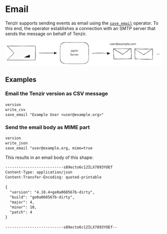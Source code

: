 # Email

Tenzir supports sending events as email using the
[`save_email`](../../tql2/operators/save_email.md) operator. To this end, the
operator establishes a connection with an SMTP server that sends the message on
behalf of Tenzir.

![Pipeline to email](email.svg)

## Examples

### Email the Tenzir version as CSV message

```tql
version
write_csv
save_email "Example User <user@example.org>"
```

### Send the email body as MIME part

```tql
version
write_json
save_email "user@example.org, mime=true
```

This results in an email body of this shape:

```
--------------------------s89ecto6c12ILX7893YOEf
Content-Type: application/json
Content-Transfer-Encoding: quoted-printable

{
  "version": "4.10.4+ge0a060567b-dirty",
  "build": "ge0a060567b-dirty",
  "major": 4,
  "minor": 10,
  "patch": 4
}

--------------------------s89ecto6c12ILX7893YOEf--
```
